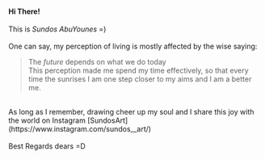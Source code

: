 #### Hi There!
This is *Sundos AbuYounes* =) <br>
<br>
One can say, my perception of living is mostly affected by the wise saying: <br>
 > The *future* depends on what we do today <br>
This perception made me spend my time effectively, so that every time the sunrises I am one step closer to my aims and I am a better me.<br>
<br>
As long as I remember, drawing cheer up my soul and I share this joy with the world on Instagram [SundosArt](https://www.instagram.com/sundos__art/)<br>
<br>
Best Regards dears =D
